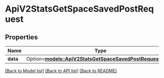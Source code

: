# ApiV2StatsGetSpaceSavedPostRequest

## Properties

Name | Type | Description | Notes
------------ | ------------- | ------------- | -------------
**data** | Option<[**models::ApiV2StatsGetSpaceSavedPostRequestData**](_api_v2_stats_get_space_saved_post_request_data.md)> |  | [optional]

[[Back to Model list]](../README.md#documentation-for-models) [[Back to API list]](../README.md#documentation-for-api-endpoints) [[Back to README]](../README.md)


